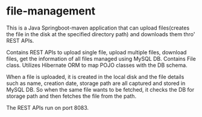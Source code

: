 # file-management
This is a Java Springboot-maven application that can upload files(creates the file in the disk at the specified directory path) and downloads them thro' REST APIs. 

Contains REST APIs to upload single file, upload multiple files, download files, get the information of all files managed using MySQL DB. Contains File class. Utilizes Hibernate ORM to map POJO classes with the DB schema.

When a file is uploaded, it is created in the local disk and the file details such as name, creation date, storage path are all captured and stored in MySQL DB.
So when the same file wants to be fetched, it checks the DB for storage path and then fetches the file from the path.

The REST APIs run on port 8083.
